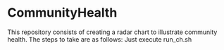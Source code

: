 # CommunityHealth

This repository consists of creating a radar chart to illustrate community health. The steps to take are as follows: Just execute run_ch.sh
